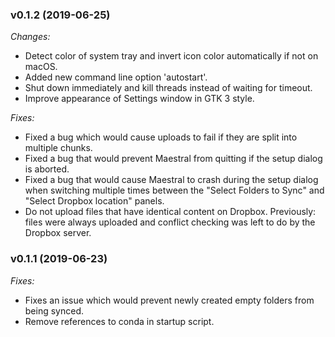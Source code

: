 ### v0.1.2 (2019-06-25)

_Changes:_

- Detect color of system tray and invert icon color automatically if not on macOS.
- Added new command line option 'autostart'.
- Shut down immediately and kill threads instead of waiting for timeout.
- Improve appearance of Settings window in GTK 3 style.

_Fixes:_

- Fixed a bug which would cause uploads to fail if they are split into multiple chunks.
- Fixed a bug that would prevent Maestral from quitting if the setup dialog is aborted.
- Fixed a bug that would cause Maestral to crash during the setup dialog when switching
  multiple times between the "Select Folders to Sync" and "Select Dropbox location" panels.
- Do not upload files that have identical content on Dropbox. Previously: files were 
  always uploaded and conflict checking was left to do by the Dropbox server.

### v0.1.1 (2019-06-23)

_Fixes:_

- Fixes an issue which would prevent newly created empty folders from being synced.
- Remove references to conda in startup script.
